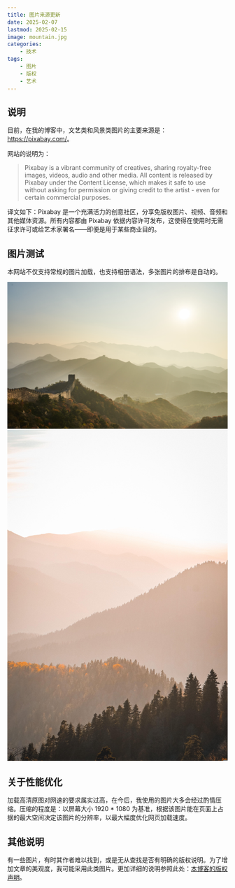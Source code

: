 ```yaml
---
title: 图片来源更新
date: 2025-02-07
lastmod: 2025-02-15
image: mountain.jpg
categories:
    - 技术
tags:
    - 图片
    - 版权
    - 艺术
---
```


## 说明

目前，在我的博客中，文艺类和风景类图片的主要来源是：<https://pixabay.com/>。

网站的说明为：

> Pixabay is a vibrant community of creatives, sharing royalty-free images, videos, audio and other media. All content is released by Pixabay under the Content License, which makes it safe to use without asking for permission or giving credit to the artist - even for certain commercial purposes.

译文如下：Pixabay 是一个充满活力的创意社区，分享免版权图片、视频、音频和其他媒体资源。所有内容都由 Pixabay 依据内容许可发布，这使得在使用时无需征求许可或给艺术家署名——即便是用于某些商业目的。

## 图片测试

本网站不仅支持常规的图片加载，也支持相册语法，多张图片的排布是自动的。

![长城](mountain.jpg) ![日落](sunset.jpg)

## 关于性能优化

加载高清原图对网速的要求属实过高，在今后，我使用的图片大多会经过酌情压缩。压缩的程度是：以屏幕大小 1920 * 1080 为基准，根据该图片能在页面上占据的最大空间决定该图片的分辨率，以最大幅度优化网页加载速度。

## 其他说明

有一些图片，有时其作者难以找到，或是无从查找是否有明确的版权说明。为了增加文章的美观度，我可能采用此类图片。更加详细的说明参照此处：[本博客的版权声明](https://eggroll.pages.dev/%E5%85%B3%E4%BA%8E/#%E7%89%88%E6%9D%83%E5%A3%B0%E6%98%8E)。
